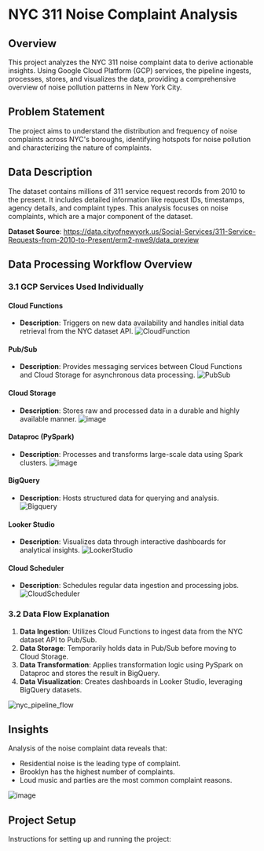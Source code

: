 # NYC 311 Noise Complaint Analysis

## Overview
This project analyzes the NYC 311 noise complaint data to derive actionable insights. Using Google Cloud Platform (GCP) services, the pipeline ingests, processes, stores, and visualizes the data, providing a comprehensive overview of noise pollution patterns in New York City.

## Problem Statement
The project aims to understand the distribution and frequency of noise complaints across NYC's boroughs, identifying hotspots for noise pollution and characterizing the nature of complaints.

## Data Description
The dataset contains millions of 311 service request records from 2010 to the present. It includes detailed information like request IDs, timestamps, agency details, and complaint types. This analysis focuses on noise complaints, which are a major component of the dataset.

**Dataset Source**: https://data.cityofnewyork.us/Social-Services/311-Service-Requests-from-2010-to-Present/erm2-nwe9/data_preview

## Data Processing Workflow Overview

### 3.1 GCP Services Used Individually

#### Cloud Functions
- **Description**: Triggers on new data availability and handles initial data retrieval from the NYC dataset API.
![CloudFunction](https://github.com/pgrarchives/GCP_DATA_PIPELINE/assets/112724112/db16b9e3-3499-45cf-ad80-14380fc41fa2)

#### Pub/Sub
- **Description**: Provides messaging services between Cloud Functions and Cloud Storage for asynchronous data processing.
![PubSub](https://github.com/pgrarchives/GCP_DATA_PIPELINE/assets/112724112/13e0389a-63ab-42f9-9043-8690ba98eb1e)

#### Cloud Storage
- **Description**: Stores raw and processed data in a durable and highly available manner.
![image](https://github.com/pgrarchives/GCP_DATA_PIPELINE/assets/112724112/2433b068-f6c3-4eaa-af08-2e9e9457d253)

#### Dataproc (PySpark)
- **Description**: Processes and transforms large-scale data using Spark clusters.
![image](https://github.com/pgrarchives/GCP_DATA_PIPELINE/assets/112724112/f71ca0d9-5ead-46fe-888b-e1d83f5d1c33)

#### BigQuery
- **Description**: Hosts structured data for querying and analysis.
![Bigquery](https://github.com/pgrarchives/GCP_DATA_PIPELINE/assets/112724112/e5e7de70-5b0d-4852-bfcb-9dc08269d224)

#### Looker Studio
- **Description**: Visualizes data through interactive dashboards for analytical insights.
![LookerStudio](https://github.com/pgrarchives/GCP_DATA_PIPELINE/assets/112724112/d37e437e-0cc8-4c2f-8f3b-060bce6eb083)

#### Cloud Scheduler
- **Description**: Schedules regular data ingestion and processing jobs.
![CloudScheduler](https://github.com/pgrarchives/GCP_DATA_PIPELINE/assets/112724112/c3e89869-b14b-476f-8457-a033a2249897)


### 3.2 Data Flow Explanation

1. **Data Ingestion**: Utilizes Cloud Functions to ingest data from the NYC dataset API to Pub/Sub.
2. **Data Storage**: Temporarily holds data in Pub/Sub before moving to Cloud Storage.
3. **Data Transformation**: Applies transformation logic using PySpark on Dataproc and stores the result in BigQuery.
4. **Data Visualization**: Creates dashboards in Looker Studio, leveraging BigQuery datasets.

![nyc_pipeline_flow](https://github.com/pgrarchives/GCP_DATA_PIPELINE/assets/112724112/e34a760f-a79b-4058-ab81-0157f1dd6c60)


## Insights

Analysis of the noise complaint data reveals that:

- Residential noise is the leading type of complaint.
- Brooklyn has the highest number of complaints.
- Loud music and parties are the most common complaint reasons.

![image](https://github.com/pgrarchives/GCP_DATA_PIPELINE/assets/112724112/60e534d4-9319-45cc-9e9a-8ffc8a0e8109)

## Project Setup

Instructions for setting up and running the project:

